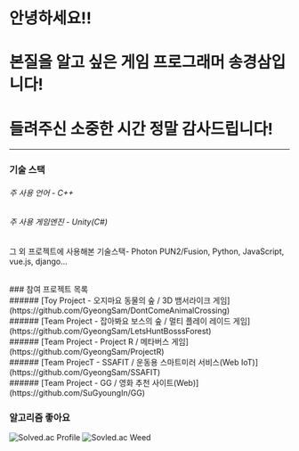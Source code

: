 # 안녕하세요!! <br>
# 본질을 알고 싶은 게임 프로그래머 송경삼입니다!<br>
# 들려주신 소중한 시간 정말 감사드립니다!
---
### 기술 스택 <br/>
###### 주 사용 언어 - C++<br/>
###### 주 사용 게임엔진 - Unity(C#)<br/>
그 외 프로젝트에 사용해본 기술스택- Photon PUN2/Fusion, Python, JavaScript, vue.js, django...

<br/>
### 참여 프로젝트 목록 <br/>
###### [Toy Project - 오지마요 동물의 숲 / 3D 뱀서라이크 게임](https://github.com/GyeongSam/DontComeAnimalCrossing)<br/>
###### [Team Project - 잡아봐요 보스의 숲 / 멀티 플레이 레이드 게임](https://github.com/GyeongSam/LetsHuntBosssForest)<br/>
###### [Team Project - Project R / 메타버스 게임](https://github.com/GyeongSam/ProjectR)<br/>
###### [Team ProjecT - SSAFIT / 운동용 스마트미러 서비스(Web IoT)](https://github.com/GyeongSam/SSAFIT)<br/>
###### [Team Project - GG / 영화 추천 사이트(Web)](https://github.com/SuGyoungIn/GG)<br/>

### 알고리즘 좋아요
![Solved.ac Profile](http://mazassumnida.wtf/api/v2/generate_badge?boj=rud7tka)
![Sovled.ac Weed](https://mazandi.herokuapp.com/api?handle=rud7tka&theme=warm)
